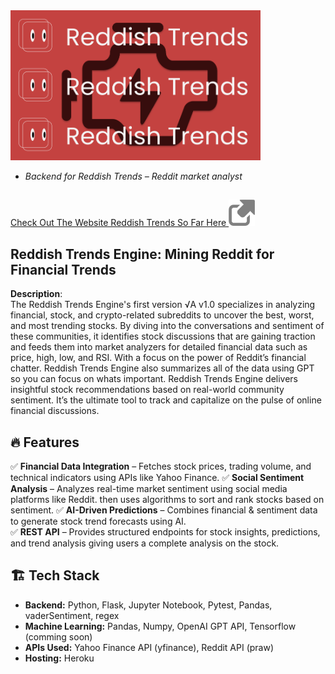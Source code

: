 <img src="./assets/logo.png" alt="Home" width="400"/> 

* *Backend for Reddish Trends – Reddit market analyst*  

##

<a href="https://reddishtrends.com">Check Out The Website Reddish Trends So Far Here
<img src="./assets/linkgrey.png" alt="Home" width="42"/>
</a>

## Reddish Trends Engine: Mining Reddit for Financial Trends
**Description**:  
The Reddish Trends Engine's first version √A v1.0 specializes in analyzing financial, stock, and crypto-related subreddits to uncover the best, worst, and most trending stocks. By diving into the conversations and sentiment of these communities, it identifies stock discussions that are gaining traction and feeds them into market analyzers for detailed financial data such as price, high, low, and RSI. With a focus on the power of Reddit’s financial chatter. Reddish Trends Engine also summarizes all of the data using GPT so you can focus on whats important. Reddish Trends Engine delivers insightful stock recommendations based on real-world community sentiment. It’s the ultimate tool to track and capitalize on the pulse of online financial discussions.

## 🔥 Features  
✅ **Financial Data Integration** – Fetches stock prices, trading volume, and technical indicators using APIs like Yahoo Finance.
✅ **Social Sentiment Analysis** – Analyzes real-time market sentiment using social media platforms like Reddit. then uses algorithms to sort and rank stocks based on sentiment.
✅ **AI-Driven Predictions** – Combines financial & sentiment data to generate stock trend forecasts using AI.  
✅ **REST API** – Provides structured endpoints for stock insights, predictions, and trend analysis giving users a complete analysis on the stock.

## 🏗️ Tech Stack  
- **Backend:** Python, Flask, Jupyter Notebook, Pytest, Pandas, vaderSentiment, regex
- **Machine Learning:** Pandas, Numpy, OpenAI GPT API, Tensorflow (comming soon)
- **APIs Used:** Yahoo Finance API (yfinance), Reddit API (praw)
- **Hosting:** Heroku
